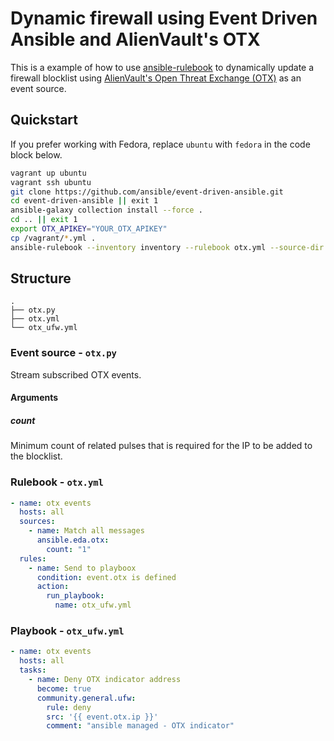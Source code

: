 # Dynamic firewall using Event Driven Ansible and AlienVault's OTX

This is a example of how to use [ansible-rulebook](https://github.com/ansible/ansible-rulebook/)
to dynamically update a firewall blocklist using
[AlienVault's Open Threat Exchange (OTX)](https://otx.alienvault.com/) as an
event source.

## Quickstart

If you prefer working with Fedora, replace `ubuntu` with `fedora` in the code
block below.

```sh
vagrant up ubuntu
vagrant ssh ubuntu
git clone https://github.com/ansible/event-driven-ansible.git
cd event-driven-ansible || exit 1
ansible-galaxy collection install --force .
cd .. || exit 1
export OTX_APIKEY="YOUR_OTX_APIKEY"
cp /vagrant/*.yml .
ansible-rulebook --inventory inventory --rulebook otx.yml --source-dir /vagrant/
```

## Structure

```console
.
├── otx.py
├── otx.yml
└── otx_ufw.yml
```

### Event source - `otx.py`

Stream subscribed OTX events.

#### Arguments

##### count

Minimum count of related pulses that is required for the
IP to be added to the blocklist.

### Rulebook - `otx.yml`

```yml
- name: otx events
  hosts: all
  sources:
    - name: Match all messages
      ansible.eda.otx:
        count: "1"
  rules:
    - name: Send to playboox
      condition: event.otx is defined
      action:
        run_playbook:
          name: otx_ufw.yml
```

### Playbook - `otx_ufw.yml`

```yml
- name: otx events
  hosts: all
  tasks:
    - name: Deny OTX indicator address
      become: true
      community.general.ufw:
        rule: deny
        src: '{{ event.otx.ip }}'
        comment: "ansible managed - OTX indicator"
```
